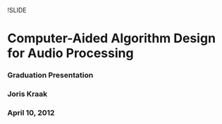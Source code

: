 !SLIDE

# Computer-Aided Algorithm Design for Audio Processing #

### Graduation Presentation ###

### Joris Kraak ###

### April 10, 2012 ###
